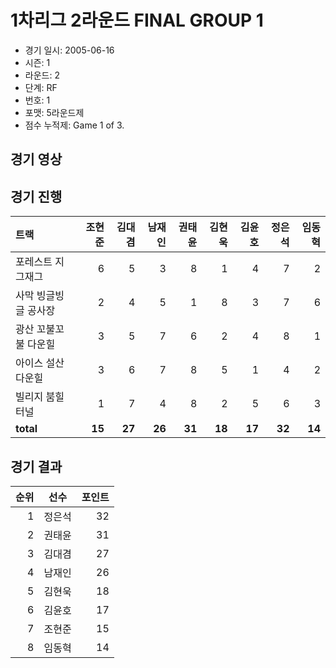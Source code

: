 # 1차리그 2라운드 FINAL GROUP 1

- 경기 일시: 2005-06-16
- 시즌: 1
- 라운드: 2
- 단계: RF
- 번호: 1
- 포맷: 5라운드제
- 점수 누적제: Game 1 of 3.





## 경기 영상
## 경기 진행

| 트랙 | 조현준 | 김대겸 | 남재인 | 권태윤 | 김현욱 | 김윤호 | 정은석 | 임동혁 |
|:---|---:|---:|---:|---:|---:|---:|---:|---:|
| 포레스트 지그재그 | 6 | 5 | 3 | 8 | 1 | 4 | 7 | 2 |
| 사막 빙글빙글 공사장 | 2 | 4 | 5 | 1 | 8 | 3 | 7 | 6 |
| 광산 꼬불꼬불 다운힐 | 3 | 5 | 7 | 6 | 2 | 4 | 8 | 1 |
| 아이스 설산 다운힐 | 3 | 6 | 7 | 8 | 5 | 1 | 4 | 2 |
| 빌리지 붐힐터널 | 1 | 7 | 4 | 8 | 2 | 5 | 6 | 3 |
| __total__ | __15__ | __27__ | __26__ | __31__ | __18__ | __17__ | __32__ | __14__ |




## 경기 결과

| 순위 | 선수 | 포인트 |
|---:|:---:|---:|
| 1 | 정은석 | 32 |
| 2 | 권태윤 | 31 |
| 3 | 김대겸 | 27 |
| 4 | 남재인 | 26 |
| 5 | 김현욱 | 18 |
| 6 | 김윤호 | 17 |
| 7 | 조현준 | 15 |
| 8 | 임동혁 | 14 |

